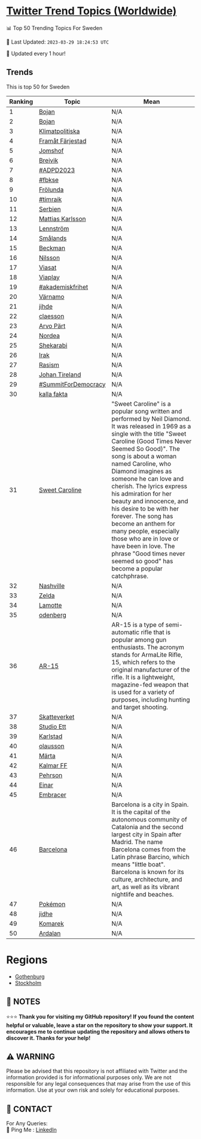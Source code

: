 [Twitter Trend Topics (Worldwide)](https://github.com/ErcinDedeoglu/Twitter-Trend-Topics)
==========


📊 Top 50 Trending Topics For Sweden

📆 Last Updated: `2023-03-29 18:24:53 UTC`

🔧 Updated every 1 hour!


## Trends

This is top 50 for Sweden

| Ranking | Topic | Mean |
| ------- | ------------ | ------------ |
| 1 | [Bojan](http://twitter.com/search?q=Bojan) | N/A |
| 2 | [Bojan](http://twitter.com/search?q=Bojan) | N/A |
| 3 | [Klimatpolitiska](http://twitter.com/search?q=Klimatpolitiska) | N/A |
| 4 | [Framåt Färjestad](http://twitter.com/search?q=Fram%c3%a5t+F%c3%a4rjestad) | N/A |
| 5 | [Jomshof](http://twitter.com/search?q=Jomshof) | N/A |
| 6 | [Breivik](http://twitter.com/search?q=Breivik) | N/A |
| 7 | [#ADPD2023](http://twitter.com/search?q=%23ADPD2023) | N/A |
| 8 | [#fbkse](http://twitter.com/search?q=%23fbkse) | N/A |
| 9 | [Frölunda](http://twitter.com/search?q=Fr%c3%b6lunda) | N/A |
| 10 | [#timraik](http://twitter.com/search?q=%23timraik) | N/A |
| 11 | [Serbien](http://twitter.com/search?q=Serbien) | N/A |
| 12 | [Mattias Karlsson](http://twitter.com/search?q=Mattias+Karlsson) | N/A |
| 13 | [Lennström](http://twitter.com/search?q=Lennstr%c3%b6m) | N/A |
| 14 | [Smålands](http://twitter.com/search?q=Sm%c3%a5lands) | N/A |
| 15 | [Beckman](http://twitter.com/search?q=Beckman) | N/A |
| 16 | [Nilsson](http://twitter.com/search?q=Nilsson) | N/A |
| 17 | [Viasat](http://twitter.com/search?q=Viasat) | N/A |
| 18 | [Viaplay](http://twitter.com/search?q=Viaplay) | N/A |
| 19 | [#akademiskfrihet](http://twitter.com/search?q=%23akademiskfrihet) | N/A |
| 20 | [Värnamo](http://twitter.com/search?q=V%c3%a4rnamo) | N/A |
| 21 | [jihde](http://twitter.com/search?q=jihde) | N/A |
| 22 | [claesson](http://twitter.com/search?q=claesson) | N/A |
| 23 | [Arvo Pärt](http://twitter.com/search?q=Arvo+P%c3%a4rt) | N/A |
| 24 | [Nordea](http://twitter.com/search?q=Nordea) | N/A |
| 25 | [Shekarabi](http://twitter.com/search?q=Shekarabi) | N/A |
| 26 | [Irak](http://twitter.com/search?q=Irak) | N/A |
| 27 | [Rasism](http://twitter.com/search?q=Rasism) | N/A |
| 28 | [Johan Tireland](http://twitter.com/search?q=Johan+Tireland) | N/A |
| 29 | [#SummitForDemocracy](http://twitter.com/search?q=%23SummitForDemocracy) | N/A |
| 30 | [kalla fakta](http://twitter.com/search?q=kalla+fakta) | N/A |
| 31 | [Sweet Caroline](http://twitter.com/search?q=Sweet+Caroline) | "Sweet Caroline" is a popular song written and performed by Neil Diamond. It was released in 1969 as a single with the title "Sweet Caroline (Good Times Never Seemed So Good)". The song is about a woman named Caroline, who Diamond imagines as someone he can love and cherish. The lyrics express his admiration for her beauty and innocence, and his desire to be with her forever. The song has become an anthem for many people, especially those who are in love or have been in love. The phrase "Good times never seemed so good" has become a popular catchphrase. |
| 32 | [Nashville](http://twitter.com/search?q=Nashville) | N/A |
| 33 | [Zelda](http://twitter.com/search?q=Zelda) | N/A |
| 34 | [Lamotte](http://twitter.com/search?q=Lamotte) | N/A |
| 35 | [odenberg](http://twitter.com/search?q=odenberg) | N/A |
| 36 | [AR-15](http://twitter.com/search?q=AR-15) | AR-15 is a type of semi-automatic rifle that is popular among gun enthusiasts. The acronym stands for ArmaLite Rifle, 15, which refers to the original manufacturer of the rifle. It is a lightweight, magazine-fed weapon that is used for a variety of purposes, including hunting and target shooting. |
| 37 | [Skatteverket](http://twitter.com/search?q=Skatteverket) | N/A |
| 38 | [Studio Ett](http://twitter.com/search?q=Studio+Ett) | N/A |
| 39 | [Karlstad](http://twitter.com/search?q=Karlstad) | N/A |
| 40 | [olausson](http://twitter.com/search?q=olausson) | N/A |
| 41 | [Märta](http://twitter.com/search?q=M%c3%a4rta) | N/A |
| 42 | [Kalmar FF](http://twitter.com/search?q=Kalmar+FF) | N/A |
| 43 | [Pehrson](http://twitter.com/search?q=Pehrson) | N/A |
| 44 | [Einar](http://twitter.com/search?q=Einar) | N/A |
| 45 | [Embracer](http://twitter.com/search?q=Embracer) | N/A |
| 46 | [Barcelona](http://twitter.com/search?q=Barcelona) | Barcelona is a city in Spain. It is the capital of the autonomous community of Catalonia and the second largest city in Spain after Madrid. The name Barcelona comes from the Latin phrase Barcino, which means "little boat". Barcelona is known for its culture, architecture, and art, as well as its vibrant nightlife and beaches. |
| 47 | [Pokémon](http://twitter.com/search?q=Pok%c3%a9mon) | N/A |
| 48 | [jidhe](http://twitter.com/search?q=jidhe) | N/A |
| 49 | [Komarek](http://twitter.com/search?q=Komarek) | N/A |
| 50 | [Ardalan](http://twitter.com/search?q=Ardalan) | N/A |



# Regions

* [Gothenburg](</Sweden/Gothenburg.md>)
* [Stockholm](</Sweden/Stockholm.md>)



## 📝 NOTES

⭐⭐⭐ **Thank you for visiting my GitHub repository! If you found the content helpful or valuable, leave a star on the repository to show your support. It encourages me to continue updating the repository and allows others to discover it. Thanks for your help!**


## ⚠️ WARNING

Please be advised that this repository is not affiliated with Twitter and the information provided is for informational purposes only. We are not responsible for any legal consequences that may arise from the use of this information. Use at your own risk and solely for educational purposes.


## 📨 CONTACT

 For Any Queries:  
            🏓 Ping Me : [LinkedIn](https://www.linkedin.com/in/ercindedeoglu/)
